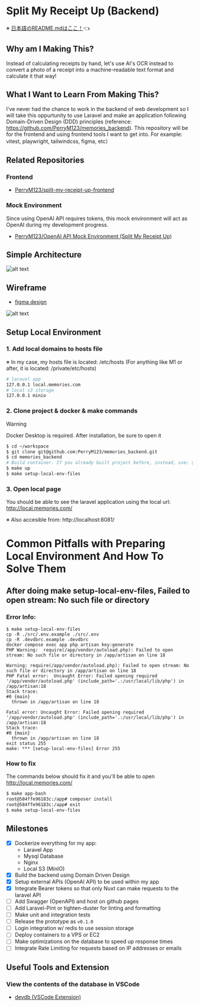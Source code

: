 # Split My Receipt Up (Backend)

※ [日本語のREADME.mdはここ！](./../README.md)👈

## Why am I Making This?
Instead of calculating receipts by hand, let's use AI's OCR instead to convert a photo of a receipt into a machine-readable text format and calculate it that way!

## What I Want to Learn From Making This?
I've never had the chance to work in the backend of web development so I will take this oppurtunity to use Laravel and make an application following Domain-Driven Design (DDD) principles (reference: https://github.com/PerryM123/memories_backend). This repository will be for the frontend and using frontend tools I want to get into. For example: vitest, playwright, tailwindcss, figma, etc）

## Related Repositories

### Frontend
- [PerryM123/split-my-receipt-up-frontend](https://github.com/PerryM123/split-my-receipt-up-frontend/blob/master/docs/README-english.md)

### Mock Environment

Since using OpenAI API requires tokens, this mock environment will act as OpenAI during my development progress.
- [PerryM123/OpenAI API Mock Environment (Split My Receipt Up)](https://github.com/PerryM123/open-ai-api-mock-environment/blob/master/docs/README-english.md)

## Simple Architecture
![alt text](/docs/images/simple-architecture.jpg)

## Wireframe
- [figma design](https://www.figma.com/design/5YJWfJxPOz41nTYUs3Ecsv/Split-Me-Up-Before-You-Go-Go?node-id=0-1&t=pg6lQGz4q81qqjrR-1)

![alt text](/docs/images/wireframe.jpg)

## Setup Local Environment

### 1. Add local domains to hosts file

※ In my case, my hosts file is located: /etc/hosts (For anything like M1 or after, it is located: /private/etc/hosts)

```sh
# laravel app
127.0.0.1 local.memories.com
# local s3 storage
127.0.0.1 minio
```

### 2. Clone project & docker & make commands

> [!WARNING]
> Docker Desktop is required. After installation, be sure to open it

```sh
$ cd ~/workspace
$ git clone git@github.com:PerryM123/memories_backend.git
$ cd memories_backend
# Build container. If you already built project before, instead, use: $ make up-with-build 
$ make up
$ make setup-local-env-files
```

### 3. Open local page

You should be able to see the laravel application using the local url: http://local.memories.com/

※ Also accesible from: http://localhost:8081/

# Common Pitfalls with Preparing Local Environment And How To Solve Them

## After doing make setup-local-env-files, Failed to open stream: No such file or directory

### Error Info:
```
$ make setup-local-env-files
cp -R ./src/.env.example ./src/.env
cp -R .devdbrc.example .devdbrc
docker compose exec app php artisan key:generate
PHP Warning:  require(/app/vendor/autoload.php): Failed to open stream: No such file or directory in /app/artisan on line 18

Warning: require(/app/vendor/autoload.php): Failed to open stream: No such file or directory in /app/artisan on line 18
PHP Fatal error:  Uncaught Error: Failed opening required '/app/vendor/autoload.php' (include_path='.:/usr/local/lib/php') in /app/artisan:18
Stack trace:
#0 {main}
  thrown in /app/artisan on line 18

Fatal error: Uncaught Error: Failed opening required '/app/vendor/autoload.php' (include_path='.:/usr/local/lib/php') in /app/artisan:18
Stack trace:
#0 {main}
  thrown in /app/artisan on line 18
exit status 255
make: *** [setup-local-env-files] Error 255
```

### How to fix

The commands below should fix it and you'll be able to open http://local.memories.com/

```sh
$ make app-bash
root@584ffe96183c:/app# composer install
root@584ffe96183c:/app# exit
$ make setup-local-env-files
```

## Milestones
- [x] Dockerize everything for my app: 
	- Laravel App
	- Mysql Database
	- Nginx
	- Local S3 (MinIO)
- [x] Build the backend using Domain Driven Design
- [x] Setup external APIs (OpenAI API) to be used within my app
- [x] Integrate Bearer tokens so that only Nuxt can make requests to the laravel API
- [ ] Add Swagger (OpenAPI) and host on github pages
- [ ] Add Laravel-Pint or tighten-duster for linting and formatting
- [ ] Make unit and integration tests
- [ ] Release the prototype as `v0.1.0`
- [ ] Login integration w/ redis to use session storage
- [ ] Deploy containers to a VPS or EC2
- [ ] Make optimizations on the database to speed up response times
- [ ] Integrate Rate Limiting for requests based on IP addresses or emails

## Useful Tools and Extension

### View the contents of the database in VSCode
- [devdb (VSCode Extension)](https://github.com/damms005/devdb-vscode)
